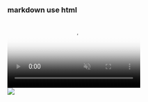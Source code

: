 ### markdown use html
<div>
<video poster="_assets/test.png" webkit-playsinline="true" playsinline="true"
  preload="auto" src="_assets/mov.mov" type="video/mov" autoplay muted>
</video>
</div>

<img src="_assets/mov.mov" />